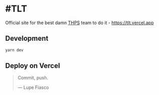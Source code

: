 # #TLT

Official site for the best damn [THPS](https://en.wikipedia.org/wiki/Tony_Hawk%27s_Pro_Skater_(video_game)) team to do it - https://tlt.vercel.app

## Development

```sh
yarn dev
```

## Deploy on Vercel

> Commit, push.
>
> — Lupe Fiasco
